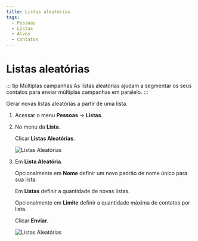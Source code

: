 ```yaml
---
title: Listas aleatórias
tags:
  - Pessoas
  - Listas
  - Alvos
  - Contatos
---
```

# Listas aleatórias

::: tip Múltiplas campanhas
As listas aleatórias ajudam a segmentar os seus contatos para enviar múltiplas campanhas em paralelo.
:::

Gerar novas listas aleatórias a partir de uma lista.

1. Acessar o menu **Pessoas** -> **Listas**.

2. No menu da **Lista**.

   Clicar **Listas Aleatórias**.

   ![Listas Aleatórias](https://cdn.phishx.io/phishx-docs/images/phishx_lists_people_random_01.webp)

3. Em **Lista Aleatória**.

   Opcionalmente em **Nome** definir um novo padrão de nome único para sua lista.

   Em **Listas** definir a quantidade de novas listas.

   Opcionalmente em **Limite** definir a quantidade máxima de contatos por lista.

   Clicar **Enviar**.

   ![Listas Aleatórias](https://cdn.phishx.io/phishx-docs/images/phishx_lists_people_random_02.webp)
